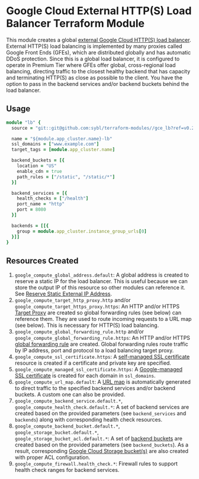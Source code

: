 # Google Cloud External HTTP(S) Load Balancer Terraform Module

This module creates a global [external Google Cloud HTTP(S) load balancer](https://cloud.google.com/load-balancing/docs/https). External HTTP(S) load balancing is implemented by many proxies called Google Front Ends (GFEs), which are distributed globally and has automatic DDoS protection. Since this is a global load balancer, it is configured to operate in Premium Tier where GFEs offer global, cross-regional load balancing, directing traffic to the closest healthy backend that has capacity and terminating HTTP(S) as close as possible to the client. You have the option to pass in the backend services and/or backend buckets behind the load balancer.

## Usage

```ruby
module "lb" {
  source = "git::git@github.com:sybl/terraform-modules//gce_lb?ref=v0.27.0"

  name = "${module.app_cluster.name}-lb"
  ssl_domains = ["www.example.com"]
  target_tags = [module.app_cluster.name]

  backend_buckets = [{
    location = "US"
    enable_cdn = true
    path_rules = ["/static", "/static/*"]
  }]

  backend_services = [{
    health_checks = ["/health"]
    port_name = "http"
    port = 8080
  }]

  backends = [[{
    group = module.app_cluster.instance_group_urls[0]
  }]]
}
```

## Resources Created

1. `google_compute_global_address.default`: A global address is created to reserve a static IP for the load balancer. This is useful because we can store the output IP of this resource so other modules can reference it. See [Reserve Static External IP Address](https://cloud.google.com/compute/docs/ip-addresses/reserve-static-external-ip-address).
2. `google_compute_target_http_proxy.http` and/or `google_compute_target_https_proxy.https`: An HTTP and/or HTTPS [Target Proxy](https://cloud.google.com/load-balancing/docs/target-proxies) are created so global forwarding rules (see below) can reference them. They are used to route incoming requests to a URL map (see below). This is necessary for HTTP(S) load balancing.
3. `google_compute_global_forwarding_rule.http` and/or `google_compute_global_forwarding_rule.https`: An HTTP and/or HTTPS [global forwarding rule](https://cloud.google.com/load-balancing/docs/https/global-forwarding-rules) are created. Global forwarding rules route traffic by IP address, port and protocol to a load balancing target proxy.
4. `google_compute_ssl_certificate.https`: A [self-managed SSL certificate](https://cloud.google.com/load-balancing/docs/ssl-certificates) resource is created if a certificate and private key are specified.
5. `google_compute_managed_ssl_certificate.https`: A [Google-managed SSL certificate](https://cloud.google.com/load-balancing/docs/ssl-certificates#managed-certs) is created for each domain in `ssl_domains`.
6. `google_compute_url_map.default`: A [URL map](https://cloud.google.com/load-balancing/docs/https/url-map) is automatically generated to direct traffic to the specified backend services and/or backend buckets. A custom one can also be provided.
7. `google_compute_backend_service.default.*`, `google_compute_health_check.default.*`: A set of backend services are created based on the provided parameters (see `backend_services` and `backends`) along with corresponding health check resources.
8. `google_compute_backend_bucket.default.*`, `google_storage_bucket.default.*`, `google_storage_bucket_acl.default.*`: A set of [backend buckets](https://cloud.google.com/load-balancing/docs/backend-bucket) are created based on the provided parameters (see `backend_buckets`). As a result, corresponding [Google Cloud Storage bucket(s)](https://cloud.google.com/storage/) are also created with proper ACL configuration.
9. `google_compute_firewall.health_check.*`: Firewall rules to support health check ranges for backend services.
